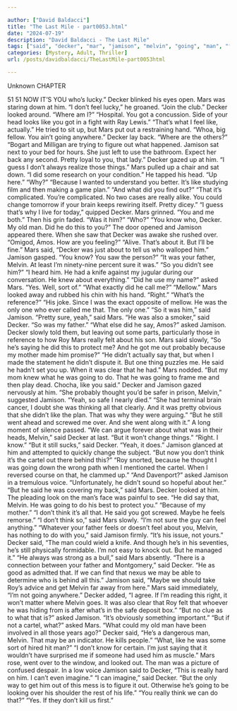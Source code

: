 ```yaml
---

author: ["David Baldacci"]
title: "The Last Mile - part0053.html"
date: "2024-07-19"
description: "David Baldacci - The Last Mile"
tags: ["said", "decker", "mar", "jamison", "melvin", "going", "man", "feel", "like", "asked", "looked", "got", "pretty", "really", "roy", "think", "head", "back", "could", "change", "know", "father", "sure", "yeah", "say"]
categories: [Mystery, Adult, Thriller]
url: /posts/davidbaldacci/TheLastMile-part0053html

---
```



Unknown
CHAPTER
51
51
NOW IT’S YOU who’s lucky.”
Decker blinked his eyes open.
Mars was staring down at him.
“I don’t feel lucky,” he groaned.
“Join the club.”
Decker looked around. “Where am I?”
“Hospital. You got a concussion. Side of your head looks like you got in a fight with Ray Lewis.”
“That’s what I feel like, actually.” He tried to sit up, but Mars put out a restraining hand. “Whoa, big fellow. You ain’t going anywhere.”
Decker lay back. “Where are the others?”
“Bogart and Milligan are trying to figure out what happened. Jamison sat next to your bed for hours. She just left to use the bathroom. Expect her back any second. Pretty loyal to you, that lady.”
Decker gazed up at him. “I guess I don’t always realize those things.”
Mars pulled up a chair and sat down. “I did some research on your condition.” He tapped his head. “Up here.”
“Why?”
“Because I wanted to understand you better. It’s like studying film and then making a game plan.”
“And what did you find out?”
“That it’s complicated. You’re complicated. No two cases are really alike. You could change tomorrow if your brain keeps rewiring itself. Pretty dicey.”
“I guess that’s why I live for today,” quipped Decker.
Mars grinned. “You and me both.” Then his grin faded. “Was it him?”
“Who?”
“You know who, Decker. My old man. Did he do this to you?”
The door opened and Jamison appeared there. When she saw that Decker was awake she rushed over. “Omigod, Amos. How are you feeling?”
“Alive. That’s about it. But I’ll be fine.”
Mars said, “Decker was just about to tell us who walloped him.”
Jamison gasped. “You know? You saw the person?”
“It was your father, Melvin. At least I’m ninety-nine percent sure it was.”
“So you didn’t see him?”
“I heard him. He had a knife against my jugular during our conversation. He knew about everything.”
“Did he use my name?” asked Mars.
“Yes. Well, sort of.”
“What exactly did he call me?”
“Mellow.”
Mars looked away and rubbed his chin with his hand. “Right.”
“What’s the reference?”
“His joke. Since I was the exact opposite of mellow. He was the only one who ever called me that. The only one.”
“So it was him,” said Jamison.
“Pretty sure, yeah,” said Mars.
“He was also a smoker,” said Decker.
“So was my father.”
“What else did he say, Amos?” asked Jamison.
Decker slowly told them, but leaving out some parts, particularly those in reference to how Roy Mars really felt about his son.
Mars said slowly, “So he’s saying he did this to protect me? And he got me out probably because my mother made him promise?”
“He didn’t actually say that, but when I made the statement he didn’t dispute it. But one thing puzzles me. He said he hadn’t set you up. When it was clear that he had.”
Mars nodded. “But my mom knew what he was going to do. That he was going to frame me and then play dead. Chocha, like you said.”
Decker and Jamison gazed nervously at him.
“She probably thought you’d be safer in prison, Melvin,” suggested Jamison.
“Yeah, so safe I nearly died.”
“She had terminal brain cancer, I doubt she was thinking all that clearly. And it was pretty obvious that she didn’t like the plan. That was why they were arguing.”
“But he still went ahead and screwed me over. And she went along with it.”
A long moment of silence passed.
“We can argue forever about what was in their heads, Melvin,” said Decker at last. “But it won’t change things.”
“Right. I know.”
“But it still sucks,” said Decker.
“Yeah, it does.”
Jamison glanced at him and attempted to quickly change the subject. “But now you don’t think it’s the cartel out there behind this?”
“Roy snorted, because he thought I was going down the wrong path when I mentioned the cartel. When I reversed course on that, he clammed up.”
“And Davenport?” asked Jamison in a tremulous voice.
“Unfortunately, he didn’t sound so hopeful about her.”
“But he said he was covering my back,” said Mars.
Decker looked at him. The pleading look on the man’s face was painful to see.
“He did say that, Melvin. He was going to do his best to protect you.”
“Because of my mother.”
“I don’t think it’s all that. He said you got screwed. Maybe he feels remorse.”
“I don’t think so,” said Mars slowly. “I’m not sure the guy can feel anything.”
“Whatever your father feels or doesn’t feel about you, Melvin, has nothing to do with you,” said Jamison firmly. “It’s his issue, not yours.”
Decker said, “The man could wield a knife. And though he’s in his seventies, he’s still physically formidable. I’m not easy to knock out. But he managed it.”
“He always was strong as a bull,” said Mars absently.
“There is a connection between your father and Montgomery,” said Decker. “He as good as admitted that. If we can find that nexus we may be able to determine who is behind all this.”
Jamison said, “Maybe we should take Roy’s advice and get Melvin far away from here.”
Mars said immediately, “I’m not going anywhere.”
Decker added, “I agree. If I’m reading this right, it won’t matter where Melvin goes. It was also clear that Roy felt that whoever he was hiding from is after what’s in the safe deposit box.”
“But no clue as to what that is?” asked Jamison.
“It’s obviously something important.”
“But if not a cartel, what?” asked Mars. “What could my old man have been involved in all those years ago?”
Decker said, “He’s a dangerous man, Melvin. That may be an indicator. He kills people.”
“What, like he was some sort of hired hit man?”
“I don’t know for certain. I’m just saying that it wouldn’t have surprised me if someone had used him as muscle.”
Mars rose, went over to the window, and looked out. The man was a picture of confused despair.
In a low voice Jamison said to Decker, “This is really hard on him. I can’t even imagine.”
“I can imagine,” said Decker. “But the only way to get him out of this mess is to figure it out. Otherwise he’s going to be looking over his shoulder the rest of his life.”
“You really think we can do that?”
“Yes. If they don’t kill us first.”
